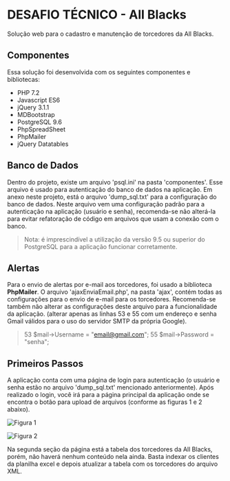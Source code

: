 # DESAFIO TÉCNICO - All Blacks

Solução web para o cadastro e manutenção de torcedores da All Blacks.

## Componentes

Essa solução foi desenvolvida com os seguintes componentes e bibliotecas:

 - PHP 7.2
 - Javascript ES6
 - jQuery 3.1.1
 - MDBootstrap
 - PostgreSQL 9.6
 - PhpSpreadSheet
 - PhpMailer
 - jQuery Datatables

## Banco de Dados
Dentro do projeto, existe um arquivo 'psql.ini' na pasta 'componentes'. Esse arquivo é usado para autenticação do banco de dados na aplicação.
Em anexo neste projeto, está o arquivo 'dump_sql.txt' para a configuração do banco de dados. Neste arquivo vem uma configuração padrão para a autenticação na aplicação (usuário e senha), recomenda-se não alterá-la para evitar refatoração de código em arquivos que usam a conexão com o banco.
>Nota: é imprescindível a utilização da versão 9.5 ou superior do PostgreSQL para a aplicação funcionar corretamente.

## Alertas

Para o envio de alertas por e-mail aos torcedores, foi usado a biblioteca **PhpMailer**. 
O arquivo 'ajaxEnviaEmail.php', na pasta 'ajax', contém todas as configurações para o envio de e-mail para os torcedores. Recomenda-se também não alterar as configurações deste arquivo para a funcionalidade da aplicação. 
(alterar apenas as linhas 53 e 55 com um endereço e senha Gmail válidos para o uso do servidor SMTP da própria Google).
>53 $mail->Username = "email@gmail.com"; 
>55 $mail->Password = "senha";

## Primeiros Passos
A aplicação conta com uma página de login para autenticação (o usuário e senha estão no arquivo 'dump_sql.txt' mencionado anteriormente). 
Após realizado o login, você irá para a página principal da aplicação onde se encontra o botão para upload de arquivos (conforme as figuras 1 e 2 abaixo).

![Figura 1](https://i.imgur.com/Kcqcd8r.png)

![Figura 2](https://i.imgur.com/rUXbKtm.png)

Na segunda seção da página está a tabela dos torcedores da All Blacks, porém, não haverá nenhum conteúdo nela ainda. Basta indexar os clientes da planilha excel e depois atualizar a tabela com os torcedores do arquivo XML.
